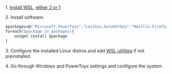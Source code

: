 1\. [Install WSL](https://docs.microsoft.com/en-us/windows/wsl/install), [either 2 or 1](https://docs.microsoft.com/en-us/windows/wsl/compare-versions)

2\. Install software:
```ps
$packages=@("Microsoft.PowerToys","Lexikos.AutoHotkey","Mozilla.Firefox","Microsoft.WindowsTerminal","Debian.Debian","Canonical.Ubuntu","vim.vim","SumatraPDF.SumatraPDF")
foreach($package in packages){
    winget install $package
}
```

3\. Configure the installed Linux distros and add [WSL utilities](https://wslutiliti.es/) if not preinstalled

4\. Go through Windows and PowerToys settings and configure the system
